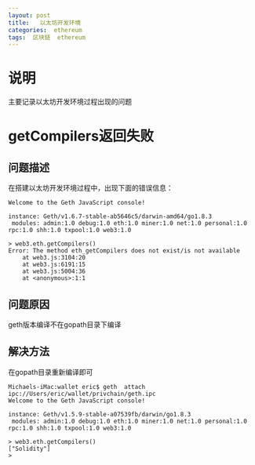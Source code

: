 ```yaml
---
layout: post
title:   以太坊开发环境
categories:  ethereum
tags:  区块链  ethereum
--- 
```


# 说明  

主要记录以太坊开发环境过程出现的问题

# getCompilers返回失败

## 问题描述

在搭建以太坊开发环境过程中，出现下面的错误信息：

```
Welcome to the Geth JavaScript console!

instance: Geth/v1.6.7-stable-ab5646c5/darwin-amd64/go1.8.3
 modules: admin:1.0 debug:1.0 eth:1.0 miner:1.0 net:1.0 personal:1.0 rpc:1.0 shh:1.0 txpool:1.0 web3:1.0

> web3.eth.getCompilers() 
Error: The method eth_getCompilers does not exist/is not available
    at web3.js:3104:20
    at web3.js:6191:15
    at web3.js:5004:36
    at <anonymous>:1:1
```

## 问题原因 

geth版本编译不在gopath目录下编译

## 解决方法 

在gopath目录重新编译即可 

```
Michaels-iMac:wallet eric$ geth  attach    ipc://Users/eric/wallet/privchain/geth.ipc  
Welcome to the Geth JavaScript console!

instance: Geth/v1.5.9-stable-a07539fb/darwin/go1.8.3
 modules: admin:1.0 debug:1.0 eth:1.0 miner:1.0 net:1.0 personal:1.0 rpc:1.0 shh:1.0 txpool:1.0 web3:1.0

> web3.eth.getCompilers()
["Solidity"]
> 
```





